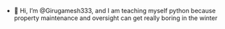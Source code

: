 - 👋 Hi, I’m @Girugamesh333, and I am teaching myself python because property maintenance and oversight can get really boring in the winter

<!---
Girugamesh333/Girugamesh333 is a ✨ special ✨ repository because its `README.md` (this file) appears on your GitHub profile.
You can click the Preview link to take a look at your changes.
--->
